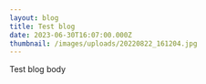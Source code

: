 ```yaml
---
layout: blog
title: Test blog
date: 2023-06-30T16:07:00.000Z
thumbnail: /images/uploads/20220822_161204.jpg
---
```

Test blog body
